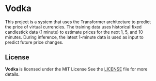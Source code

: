 # Vodka

This project is a system that uses the Transformer architecture to predict the price of virtual currencies. The training data uses historical fixed candlestick data (1 minute) to estimate prices for the next 1, 5, and 10 minutes. During inference, the latest 1-minute data is used as input to predict future price changes.

## License

**Vodka** is licensed under the MIT License See the [LICENSE](LICENSE) file for more details.
